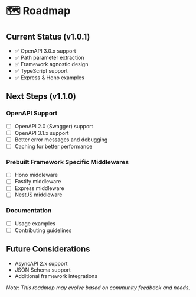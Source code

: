 # 🗺️ Roadmap

## Current Status (v1.0.1)

- ✅ OpenAPI 3.0.x support
- ✅ Path parameter extraction
- ✅ Framework agnostic design
- ✅ TypeScript support
- ✅ Express & Hono examples

## Next Steps (v1.1.0)

### OpenAPI Support

- [ ] OpenAPI 2.0 (Swagger) support
- [ ] OpenAPI 3.1.x support
- [ ] Better error messages and debugging
- [ ] Caching for better performance

### Prebuilt Framework Specific Middlewares

- [ ] Hono middleware
- [ ] Fastify middleware
- [ ] Express middleware
- [ ] NestJS middleware

### Documentation

- [ ] Usage examples
- [ ] Contributing guidelines

## Future Considerations

- AsyncAPI 2.x support
- JSON Schema support
- Additional framework integrations

_Note: This roadmap may evolve based on community feedback and needs._
